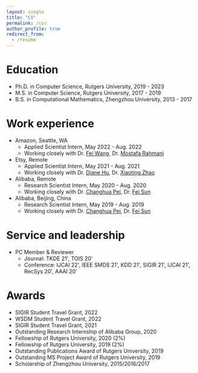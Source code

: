 ```yaml
---
layout: single
title: "CV"
permalink: /cv/
author_profile: true
redirect_from:
  - /resume
---
```


<!-- {% include base_path %} -->

Education
======
* Ph.D. in Computer Science, Rutgers University, 2019 - 2023
* M.S. in Computer Science, Rutgers University, 2017 - 2019
* B.S. in Computational Mathematics, Zhengzhou University, 2013 - 2017

Work experience
======
* Amazon, Seattle, WA
  * Applied Scientist Intern,  May 2022 - Aug. 2022
  * Working closely with Dr. [Fei Wang](https://scholar.google.com/citations?user=kTt-XfEAAAAJ&hl=en&oi=ao), Dr. [Mostafa Rahmani](https://scholar.google.com/citations?user=Sdn8qIYAAAAJ&hl=en)
* Etsy, Remote
  * Applied Scientist Intern,  May 2021 - Aug. 2021
  * Working closely with Dr. [Diane Hu](https://scholar.google.com/citations?user=uPOQr0wAAAAJ&hl=en), Dr. [Xiaoting Zhao](https://www.researchgate.net/profile/Xiaoting-Zhao-3/research)
* Alibaba, Remote
  * Research Scientist Intern,  May 2020 - Aug. 2020
  * Working closely with Dr. [Changhua Pei](https://scholar.google.com/citations?hl=en&user=ZF-c4kYAAAAJ), Dr. [Fei Sun](https://scholar.google.com/citations?hl=en&user=OlRxBhcAAAAJ)
* Alibaba, Beijing, China
  * Research Scientist Intern,  May 2019 - Aug. 2019
  * Working closely with Dr. [Changhua Pei](https://scholar.google.com/citations?hl=en&user=ZF-c4kYAAAAJ), Dr. [Fei Sun](https://scholar.google.com/citations?hl=en&user=OlRxBhcAAAAJ)

  
<!-- Skills
======
* Skill 1
* Skill 2
  * Sub-skill 2.1
  * Sub-skill 2.2
  * Sub-skill 2.3
* Skill 3

Publications
======
  <ul>{% for post in site.publications %}
    {% include archive-single-cv.html %}
  {% endfor %}</ul>
  
Talks
======
  <ul>{% for post in site.talks %}
    {% include archive-single-talk-cv.html %}
  {% endfor %}</ul>
  
Teaching
======
  <ul>{% for post in site.teaching %}
    {% include archive-single-cv.html %}
  {% endfor %}</ul> -->
  
Service and leadership
======
* PC Member & Reviewer
  * Journal: TKDE 21', TOIS 20'
  * Conference: IJCAI 22', IEEE SMDS 21', KDD 21', SIGIR 21', IJCAI 21', RecSys 20', AAAI 20'


Awards
======
* SIGIR Student Travel Grant, 2022
* WSDM Student Travel Grant, 2022
* SIGIR Student Travel Grant, 2021
* Outstanding Research Internship of Alibaba Group, 2020
* Fellowship of Rutgers University, 2020 (2%)
* Fellowship of Rutgers University, 2019 (2%)
* Outstanding Publications Award of Rutgers University, 2019
* Outstanding MS Project Award of Rutgers University, 2019
* Scholarship of Zhengzhou University, 2015/2016/2017
